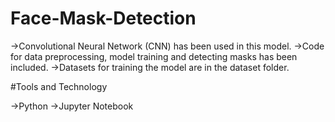 # Face-Mask-Detection

->Convolutional Neural Network (CNN) has been used in this model.
->Code for data preprocessing, model training and detecting masks has been included.
->Datasets for training the model are in the dataset folder.

#Tools and Technology

->Python
->Jupyter Notebook
